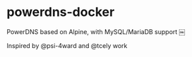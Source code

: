 # powerdns-docker
PowerDNS based on Alpine, with MySQL/MariaDB support ￼

Inspired by @psi-4ward and @tcely work
